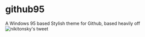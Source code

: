 # github95
A Windows 95 based Stylish theme for Github, based heavily off ![nikitonsky's tweet](https://twitter.com/nikitonsky/status/1003593821723267072)
